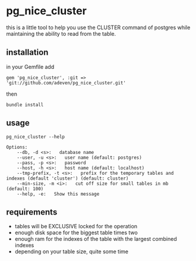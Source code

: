 # pg_nice_cluster
this is a little tool to help you use the CLUSTER command of postgres while maintaining the ability to read from the table.

## installation
in your Gemfile add

    gem 'pg_nice_cluster', :git => 'git://github.com/adeven/pg_nice_cluster.git'
    
then

    bundle install

## usage
    pg_nice_cluster --help

    Options:
        --db, -d <s>:   database name
        --user, -u <s>:   user name (default: postgres)
        --pass, -p <s>:   password
        --host, -h <s>:   host name (default: localhost)
        --tmp-prefix, -t <s>:   prefix for the temporary tables and indexes (default 'cluster') (default: cluster)
        --min-size, -m <i>:   cut off size for small tables in mb (default: 100)
        --help, -e:   Show this message

## requirements
* tables will be EXCLUSIVE locked for the operation
* enough disk space for the biggest table times two
* enough ram for the indexes of the table with the largest combined indexes
* depending on your table size, quite some time